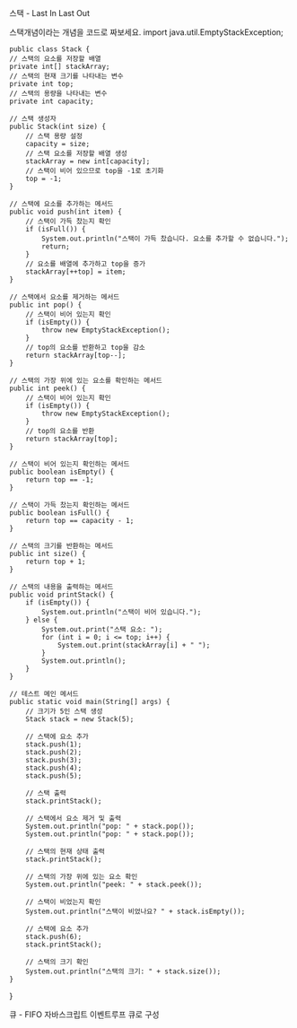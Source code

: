   스택 - Last In Last Out

스택개념이라는 개념을 코드로 짜보세요.
import java.util.EmptyStackException;

    public class Stack {
    // 스택의 요소를 저장할 배열
    private int[] stackArray;
    // 스택의 현재 크기를 나타내는 변수
    private int top;
    // 스택의 용량을 나타내는 변수
    private int capacity;

    // 스택 생성자
    public Stack(int size) {
        // 스택 용량 설정
        capacity = size;
        // 스택 요소를 저장할 배열 생성
        stackArray = new int[capacity];
        // 스택이 비어 있으므로 top을 -1로 초기화
        top = -1;
    }

    // 스택에 요소를 추가하는 메서드
    public void push(int item) {
        // 스택이 가득 찼는지 확인
        if (isFull()) {
            System.out.println("스택이 가득 찼습니다. 요소를 추가할 수 없습니다.");
            return;
        }
        // 요소를 배열에 추가하고 top을 증가
        stackArray[++top] = item;
    }

    // 스택에서 요소를 제거하는 메서드
    public int pop() {
        // 스택이 비어 있는지 확인
        if (isEmpty()) {
            throw new EmptyStackException();
        }
        // top의 요소를 반환하고 top을 감소
        return stackArray[top--];
    }

    // 스택의 가장 위에 있는 요소를 확인하는 메서드
    public int peek() {
        // 스택이 비어 있는지 확인
        if (isEmpty()) {
            throw new EmptyStackException();
        }
        // top의 요소를 반환
        return stackArray[top];
    }

    // 스택이 비어 있는지 확인하는 메서드
    public boolean isEmpty() {
        return top == -1;
    }

    // 스택이 가득 찼는지 확인하는 메서드
    public boolean isFull() {
        return top == capacity - 1;
    }

    // 스택의 크기를 반환하는 메서드
    public int size() {
        return top + 1;
    }

    // 스택의 내용을 출력하는 메서드
    public void printStack() {
        if (isEmpty()) {
            System.out.println("스택이 비어 있습니다.");
        } else {
            System.out.print("스택 요소: ");
            for (int i = 0; i <= top; i++) {
                System.out.print(stackArray[i] + " ");
            }
            System.out.println();
        }
    }

    // 테스트 메인 메서드
    public static void main(String[] args) {
        // 크기가 5인 스택 생성
        Stack stack = new Stack(5);

        // 스택에 요소 추가
        stack.push(1);
        stack.push(2);
        stack.push(3);
        stack.push(4);
        stack.push(5);

        // 스택 출력
        stack.printStack();

        // 스택에서 요소 제거 및 출력
        System.out.println("pop: " + stack.pop());
        System.out.println("pop: " + stack.pop());

        // 스택의 현재 상태 출력
        stack.printStack();

        // 스택의 가장 위에 있는 요소 확인
        System.out.println("peek: " + stack.peek());

        // 스택이 비었는지 확인
        System.out.println("스택이 비었나요? " + stack.isEmpty());

        // 스택에 요소 추가
        stack.push(6);
        stack.printStack();

        // 스택의 크기 확인
        System.out.println("스택의 크기: " + stack.size());
    }
}

  
  큐 - FIFO
  자바스크립트 이벤트루프 큐로 구성
